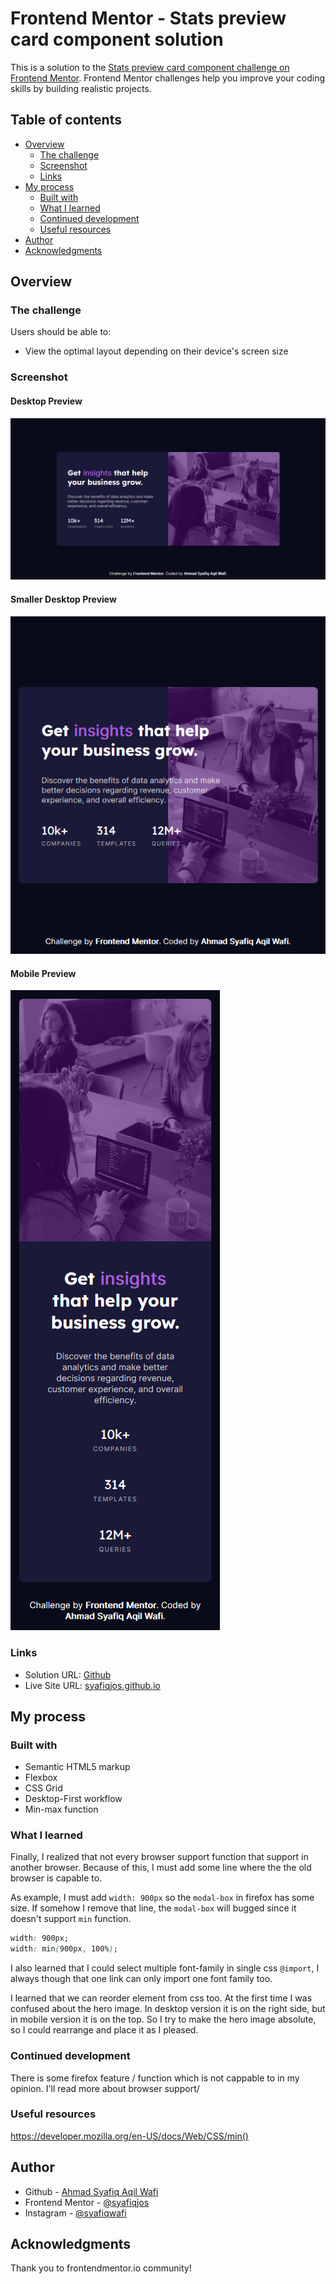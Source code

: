 # Frontend Mentor - Stats preview card component solution

This is a solution to the [Stats preview card component challenge on Frontend Mentor](https://www.frontendmentor.io/challenges/stats-preview-card-component-8JqbgoU62). Frontend Mentor challenges help you improve your coding skills by building realistic projects. 

## Table of contents

- [Overview](#overview)
  - [The challenge](#the-challenge)
  - [Screenshot](#screenshot)
  - [Links](#links)
- [My process](#my-process)
  - [Built with](#built-with)
  - [What I learned](#what-i-learned)
  - [Continued development](#continued-development)
  - [Useful resources](#useful-resources)
- [Author](#author)
- [Acknowledgments](#acknowledgments)

## Overview

### The challenge

Users should be able to:

- View the optimal layout depending on their device's screen size

### Screenshot

#### Desktop Preview

![](./summary/desktop-preview.png)

#### Smaller Desktop Preview

![](./summary/smaller-desktop-preview.png)

#### Mobile Preview

![](./summary/mobile-preview.png)

### Links

- Solution URL: [Github](https://github.com/Syafiqjos/frontendmentor.io-solution/tree/main/Newbie/Stats%20Preview%20Card%20Component)
- Live Site URL: [syafiqjos.github.io](https://syafiqjos.github.io/frontendmentor.io-solution/Newbie/Stats%20Preview%20Card%20Component/)

## My process

### Built with

- Semantic HTML5 markup
- Flexbox
- CSS Grid
- Desktop-First workflow
- Min-max function

### What I learned

Finally, I realized that not every browser support function that support in another browser. Because of this, I must add some line where the the old browser is capable to.

As example, I must add `width: 900px` so the `modal-box` in firefox has some size. If somehow I remove that line, the `modal-box` will bugged since it doesn't support `min` function.

```css
width: 900px;
width: min(900px, 100%);
```

I also learned that I could select multiple font-family in single css `@import`, I always though that one link can only import one font family too.

I learned that we can reorder element from css too. At the first time I was confused about the hero image. In desktop version it is on the right side, but in mobile version it is on the top. So I try to make the hero image absolute, so I could rearrange and place it as I pleased.

### Continued development
There is some firefox feature / function which is not cappable to in my opinion. I'll read more about browser support/

### Useful resources
https://developer.mozilla.org/en-US/docs/Web/CSS/min()

## Author

- Github - [Ahmad Syafiq Aqil Wafi](https://www.github.com/syafiqjos)
- Frontend Mentor - [@syafiqjos](https://www.frontendmentor.io/profile/syafiqjos)
- Instagram - [@syafiqwafi](https://www.instagram.com/syafiqwafi)

## Acknowledgments

Thank you to frontendmentor.io community!